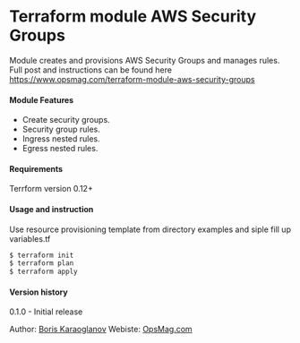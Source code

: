 # Terraform module AWS Security Groups
Module creates and provisions AWS Security Groups and manages rules.
Full post and instructions can be found here https://www.opsmag.com/terraform-module-aws-security-groups

#### Module Features
  - Create security groups.
  - Security group rules.
  - Ingress nested rules.
  - Egress nested rules.

#### Requirements
Terrform version 0.12+

#### Usage and instruction

Use resource provisioning template from directory examples and siple fill up variables.tf

```sh
$ terraform init
$ terraform plan
$ terraform apply
```
#### Version history
0.1.0 - Initial release

Author: [Boris Karaoglanov](https://www.opsmag.com/boris)
Webiste: [OpsMag.com](https://www.opsmag.com)